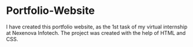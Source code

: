 # Portfolio-Website
I have created this portfolio website, as the 1st task of my virtual internship at Nexenova Infotech.
The project was created with the help of HTML and CSS.
